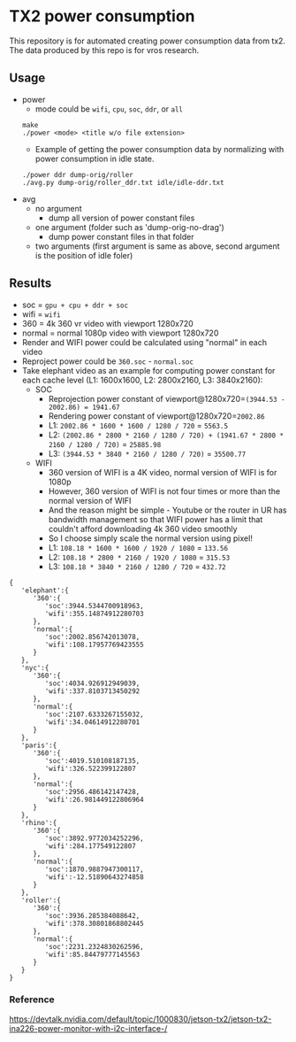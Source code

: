 # TX2 power consumption
This repository is for automated creating power consumption data from tx2. The
data produced by this repo is for vros research.

## Usage
- power
	- mode could be `wifi`, `cpu`, `soc`, `ddr`, or `all` 
	```
	make
	./power <mode> <title w/o file extension>
	```
	- Example of getting the power consumption data by normalizing with power
	  consumption in idle state.
	```
	./power ddr dump-orig/roller
	./avg.py dump-orig/roller_ddr.txt idle/idle-ddr.txt
	```
- avg
	- no argument
		- dump all version of power constant files
	- one argument (folder such as 'dump-orig-no-drag')
		- dump power constant files in that folder
	- two arguments (first argument is same as above, second argument is the
	  position of idle foler)

## Results
- soc = `gpu + cpu + ddr + soc`
- wifi = `wifi`
- 360 = 4k 360 vr video with viewport 1280x720
- normal = normal 1080p video with viewport 1280x720
- Render and WIFI power could be calculated using "normal" in each video
- Reproject power could be `360.soc` - `normal.soc`
- Take elephant video as an example for computing power constant for each cache
  level (L1: 1600x1600, L2: 2800x2160, L3: 3840x2160):
	- SOC
		- Reprojection power constant of viewport@1280x720=`(3944.53 - 2002.86)
		  = 1941.67`
		- Rendering power constant of viewport@1280x720=`2002.86`
		- L1: `2002.86 * 1600 * 1600 / 1280 / 720` = `5563.5`
		- L2: `(2002.86 * 2800 * 2160 / 1280 / 720) + (1941.67 * 2800 * 2160 /
		  1280 / 720)` = `25885.98`
		- L3: `(3944.53 * 3840 * 2160 / 1280 / 720)` = `35500.77`
	- WIFI
		- 360 version of WIFI is a 4K video, normal version of WIFI is for 1080p
		- However, 360 version of WIFI is not four times or more than the normal
		  version of WIFI
		- And the reason might be simple - Youtube or the router in UR has
		  bandwidth management so that WIFI power has a limit that couldn't
		  afford downloading 4k 360 video smoothly
		- So I choose simply scale the normal version using pixel!
		- L1: `108.18 * 1600 * 1600 / 1920 / 1080` = `133.56`
		- L2: `108.18 * 2800 * 2160 / 1920 / 1080` = `315.53`
		- L3: `108.18 * 3840 * 2160 / 1280 / 720` = `432.72`

```
{  
   'elephant':{  
      '360':{  
         'soc':3944.5344700918963,
         'wifi':355.14874912280703
      },
      'normal':{  
         'soc':2002.856742013078,
         'wifi':108.17957769423555
      }
   },
   'nyc':{  
      '360':{  
         'soc':4034.926912949039,
         'wifi':337.8103713450292
      },
      'normal':{  
         'soc':2107.6333267155032,
         'wifi':34.04614912280701
      }
   },
   'paris':{  
      '360':{  
         'soc':4019.510108187135,
         'wifi':326.522399122807
      },
      'normal':{  
         'soc':2956.486142147428,
         'wifi':26.981449122806964
      }
   },
   'rhino':{  
      '360':{  
         'soc':3892.9772034252296,
         'wifi':284.177549122807
      },
      'normal':{  
         'soc':1870.9887947300117,
         'wifi':-12.51890643274858
      }
   },
   'roller':{  
      '360':{  
         'soc':3936.285384088642,
         'wifi':378.30801868802445
      },
      'normal':{  
         'soc':2231.2324830262596,
         'wifi':85.84479777145563
      }
   }
}
```

### Reference
https://devtalk.nvidia.com/default/topic/1000830/jetson-tx2/jetson-tx2-ina226-power-monitor-with-i2c-interface-/
